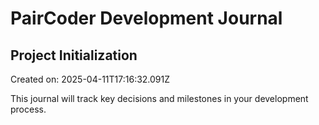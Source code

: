 # PairCoder Development Journal

## Project Initialization

Created on: 2025-04-11T17:16:32.091Z

This journal will track key decisions and milestones in your development process.
